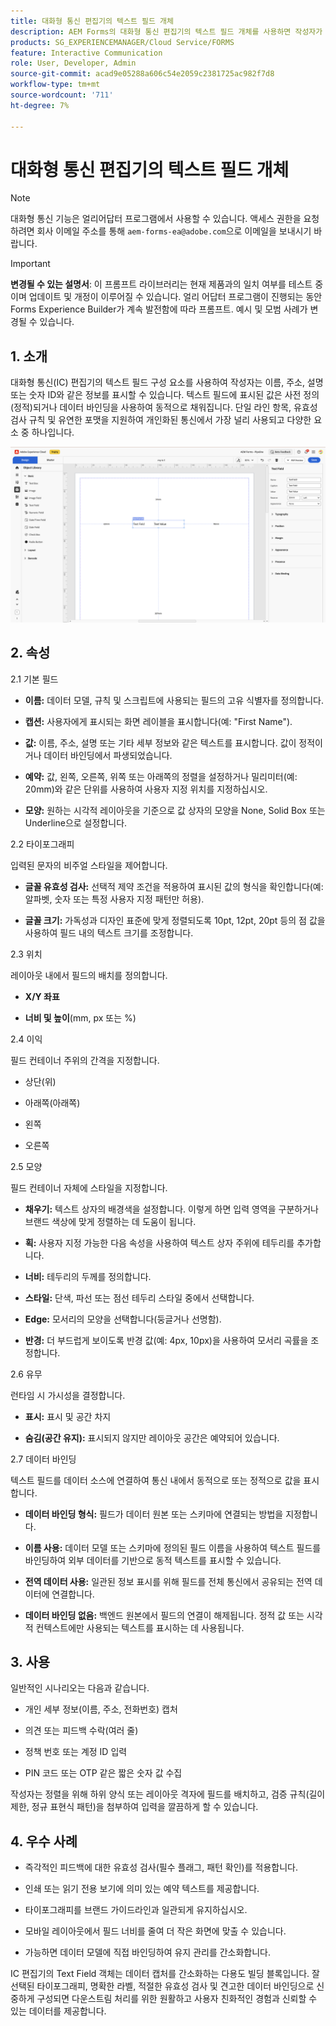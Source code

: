 ```yaml
---
title: 대화형 통신 편집기의 텍스트 필드 개체
description: AEM Forms의 대화형 통신 편집기의 텍스트 필드 개체를 사용하면 작성자가 이름, 주소, 설명 또는 숫자 ID와 같은 정보를 표시할 수 있습니다.
products: SG_EXPERIENCEMANAGER/Cloud Service/FORMS
feature: Interactive Communication
role: User, Developer, Admin
source-git-commit: acad9e05288a606c54e2059c2381725ac982f7d8
workflow-type: tm+mt
source-wordcount: '711'
ht-degree: 7%

---
```



# 대화형 통신 편집기의 텍스트 필드 개체

>[!NOTE]
>
> 대화형 통신 기능은 얼리어답터 프로그램에서 사용할 수 있습니다. 액세스 권한을 요청하려면 회사 이메일 주소를 통해 `aem-forms-ea@adobe.com`으로 이메일을 보내시기 바랍니다.

>[!IMPORTANT]
>
> **변경될 수 있는 설명서**: 이 프롬프트 라이브러리는 현재 제품과의 일치 여부를 테스트 중이며 업데이트 및 개정이 이루어질 수 있습니다. 얼리 어답터 프로그램이 진행되는 동안 Forms Experience Builder가 계속 발전함에 따라 프롬프트. 예시 및 모범 사례가 변경될 수 있습니다.

## &#x200B;1. 소개

대화형 통신(IC) 편집기의 텍스트 필드 구성 요소를 사용하여 작성자는 이름, 주소, 설명 또는 숫자 ID와 같은 정보를 표시할 수 있습니다. 텍스트 필드에 표시된 값은 사전 정의(정적)되거나 데이터 바인딩을 사용하여 동적으로 채워집니다. 단일 라인 항목, 유효성 검사 규칙 및 유연한 포맷을 지원하여 개인화된 통신에서 가장 널리 사용되고 다양한 요소 중 하나입니다.

![IC 문서 찾기](/help/forms/interactive-communication/assets/textfield.png)

## &#x200B;2. 속성

2.1 기본 필드

- **이름:** 데이터 모델, 규칙 및 스크립트에 사용되는 필드의 고유 식별자를 정의합니다.

- **캡션:** 사용자에게 표시되는 화면 레이블을 표시합니다(예: &quot;First Name&quot;).

- **값:** 이름, 주소, 설명 또는 기타 세부 정보와 같은 텍스트를 표시합니다. 값이 정적이거나 데이터 바인딩에서 파생되었습니다.

- **예약:** 값, 왼쪽, 오른쪽, 위쪽 또는 아래쪽의 정렬을 설정하거나 밀리미터(예: 20mm)와 같은 단위를 사용하여 사용자 지정 위치를 지정하십시오.

- **모양:** 원하는 시각적 레이아웃을 기준으로 값 상자의 모양을 None, Solid Box 또는 Underline으로 설정합니다.

2.2 타이포그래피

입력된 문자의 비주얼 스타일을 제어합니다.

- **글꼴 유효성 검사:** 선택적 제약 조건을 적용하여 표시된 값의 형식을 확인합니다(예: 알파벳, 숫자 또는 특정 사용자 지정 패턴만 허용).

- **글꼴 크기:** 가독성과 디자인 표준에 맞게 정렬되도록 10pt, 12pt, 20pt 등의 점 값을 사용하여 필드 내의 텍스트 크기를 조정합니다.

2.3 위치

레이아웃 내에서 필드의 배치를 정의합니다.

- **X/Y 좌표**

- **너비 및 높이**(mm, px 또는 %)

2.4 이익

필드 컨테이너 주위의 간격을 지정합니다.

- 상단(위)

- 아래쪽(아래쪽)

- 왼쪽

- 오른쪽

2.5 모양

필드 컨테이너 자체에 스타일을 지정합니다.

- **채우기:** 텍스트 상자의 배경색을 설정합니다. 이렇게 하면 입력 영역을 구분하거나 브랜드 색상에 맞게 정렬하는 데 도움이 됩니다.

- **획:** 사용자 지정 가능한 다음 속성을 사용하여 텍스트 상자 주위에 테두리를 추가합니다.

- **너비:** 테두리의 두께를 정의합니다.

- **스타일:** 단색, 파선 또는 점선 테두리 스타일 중에서 선택합니다.

- **Edge:** 모서리의 모양을 선택합니다(둥글거나 선명함).

- **반경:** 더 부드럽게 보이도록 반경 값(예: 4px, 10px)을 사용하여 모서리 곡률을 조정합니다.

2.6 유무

런타임 시 가시성을 결정합니다.

- **표시:** 표시 및 공간 차지

- **숨김(공간 유지):** 표시되지 않지만 레이아웃 공간은 예약되어 있습니다.

2.7 데이터 바인딩

텍스트 필드를 데이터 소스에 연결하여 통신 내에서 동적으로 또는 정적으로 값을 표시합니다.

- **데이터 바인딩 형식:** 필드가 데이터 원본 또는 스키마에 연결되는 방법을 지정합니다.

- **이름 사용:** 데이터 모델 또는 스키마에 정의된 필드 이름을 사용하여 텍스트 필드를 바인딩하여 외부 데이터를 기반으로 동적 텍스트를 표시할 수 있습니다.

- **전역 데이터 사용:** 일관된 정보 표시를 위해 필드를 전체 통신에서 공유되는 전역 데이터에 연결합니다.

- **데이터 바인딩 없음:** 백엔드 원본에서 필드의 연결이 해제됩니다. 정적 값 또는 시각적 컨텍스트에만 사용되는 텍스트를 표시하는 데 사용됩니다.

## &#x200B;3. 사용

일반적인 시나리오는 다음과 같습니다.

- 개인 세부 정보(이름, 주소, 전화번호) 캡처

- 의견 또는 피드백 수락(여러 줄)

- 정책 번호 또는 계정 ID 입력

- PIN 코드 또는 OTP 같은 짧은 숫자 값 수집

작성자는 정렬을 위해 하위 양식 또는 레이아웃 격자에 필드를 배치하고, 검증 규칙(길이 제한, 정규 표현식 패턴)을 첨부하여 입력을 깔끔하게 할 수 있습니다.

## &#x200B;4. 우수 사례

- 즉각적인 피드백에 대한 유효성 검사(필수 플래그, 패턴 확인)를 적용합니다.

- 인쇄 또는 읽기 전용 보기에 의미 있는 예약 텍스트를 제공합니다.

- 타이포그래피를 브랜드 가이드라인과 일관되게 유지하십시오.

- 모바일 레이아웃에서 필드 너비를 줄여 더 작은 화면에 맞출 수 있습니다.

- 가능하면 데이터 모델에 직접 바인딩하여 유지 관리를 간소화합니다.

IC 편집기의 Text Field 객체는 데이터 캡처를 간소화하는 다용도 빌딩 블록입니다. 잘 선택된 타이포그래피, 명확한 라벨, 적절한 유효성 검사 및 견고한 데이터 바인딩으로 신중하게 구성되면 다운스트림 처리를 위한 원활하고 사용자 친화적인 경험과 신뢰할 수 있는 데이터를 제공합니다.


